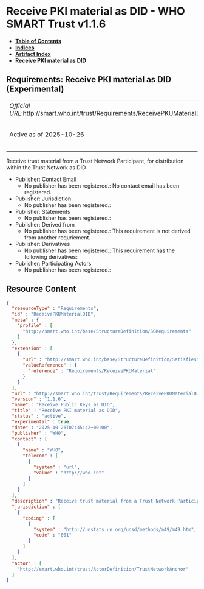 # Receive PKI material as DID - WHO SMART Trust v1.1.6

* [**Table of Contents**](toc.md)
* [**Indices**](indices.md)
* [**Artifact Index**](artifacts.md)
* **Receive PKI material as DID**

## Requirements: Receive PKI material as DID (Experimental) 

| | |
| :--- | :--- |
| *Official URL*:http://smart.who.int/trust/Requirements/ReceivePKUMaterialDID | *Version*:1.1.6 |
| Active as of 2025-10-26 | *Computable Name*:Receive Public Keys as DID |

 
Receive trust material from a Trust Network Participant, for distribution within the Trust Network as DID 

* Publisher: Contact Email
  * No publisher has been registered.: No contact email has been registered.
* Publisher: Jurisdiction
  * No publisher has been registered.: 
* Publisher: Statements
  * No publisher has been registered.: 
* Publisher: Derived from
  * No publisher has been registered.: This requirement is not derived from another requriement.
* Publisher: Derivatives
  * No publisher has been registered.: This requirement has the following derivatives:
* Publisher: Participating Actors
  * No publisher has been registered.: 



## Resource Content

```json
{
  "resourceType" : "Requirements",
  "id" : "ReceivePKUMaterialDID",
  "meta" : {
    "profile" : [
      "http://smart.who.int/base/StructureDefinition/SGRequirements"
    ]
  },
  "extension" : [
    {
      "url" : "http://smart.who.int/base/StructureDefinition/Satisfies",
      "valueReference" : {
        "reference" : "Requirements/ReceivePKUMaterial"
      }
    }
  ],
  "url" : "http://smart.who.int/trust/Requirements/ReceivePKUMaterialDID",
  "version" : "1.1.6",
  "name" : "Receive Public Keys as DID",
  "title" : "Receive PKI material as DID",
  "status" : "active",
  "experimental" : true,
  "date" : "2025-10-26T07:45:42+00:00",
  "publisher" : "WHO",
  "contact" : [
    {
      "name" : "WHO",
      "telecom" : [
        {
          "system" : "url",
          "value" : "http://who.int"
        }
      ]
    }
  ],
  "description" : "Receive trust material from a Trust Network Participant, for distribution within the Trust Network as DID",
  "jurisdiction" : [
    {
      "coding" : [
        {
          "system" : "http://unstats.un.org/unsd/methods/m49/m49.htm",
          "code" : "001"
        }
      ]
    }
  ],
  "actor" : [
    "http://smart.who.int/trust/ActorDefinition/TrustNetworkAnchor"
  ]
}

```
